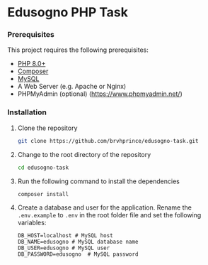 # Edusogno PHP Task

### Prerequisites
This project requires the following prerequisites:
* [PHP 8.0+](https://www.php.net/downloads.php)
* [Composer](https://getcomposer.org/)
* [MySQL](https://www.mysql.com/)
* A Web Server (e.g. Apache or Nginx)
* PHPMyAdmin (optional) (https://www.phpmyadmin.net/)

### Installation

1. Clone the repository
    ```bash
    git clone https://github.com/brvhprince/edusogno-task.git
   ```

2. Change to the root directory of the repository
    ```bash
    cd edusogno-task
   ```

3. Run the following command to install the dependencies
    ```bash
    composer install
   ```

4. Create a database and user for the application. Rename the `.env.example` to `.env` in the root folder file and set the following variables:

    ```dotenv
    DB_HOST=localhost # MySQL host
    DB_NAME=edusogno # MySQL database name
    DB_USER=edusogno # MySQL user
    DB_PASSWORD=edusogno  # MySQL password
    ```
